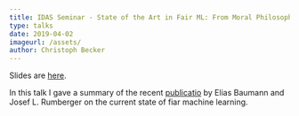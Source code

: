 ```yaml
---
title: IDAS Seminar - State of the Art in Fair ML: From Moral Philosophy and Legislation to Fair Classifiers
type: talks
date: 2019-04-02
imageurl: /assets/
author: Christoph Becker
---
```


Slides are [here](https://slides.com/christovis/the-scalar-tensor-theory-of-gravitation-5).

In this talk I gave a summary of the recent [publicatio](https://arxiv.org/abs/1811.09539v1) by Elias Baumann and Josef L. Rumberger on the current state of fiar machine learning.

